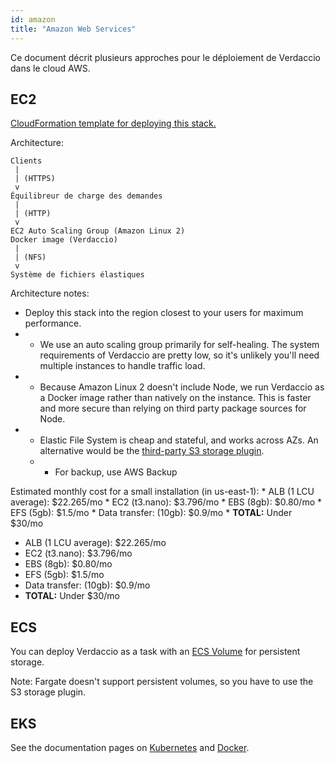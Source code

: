 ```yaml
---
id: amazon
title: "Amazon Web Services"
---
```


Ce document décrit plusieurs approches pour le déploiement de Verdaccio dans le cloud AWS.

## EC2

[CloudFormation template for deploying this stack.](https://github.com/verdaccio/verdaccio/blob/master/contrib/aws/cloudformation-ec2-efs.yaml)

Architecture:

```
Clients
 |
 | (HTTPS)
 v
Équilibreur de charge des demandes
 |
 | (HTTP)
 v
EC2 Auto Scaling Group (Amazon Linux 2)
Docker image (Verdaccio)
 |
 | (NFS)
 v
Système de fichiers élastiques
```

Architecture notes:
* Deploy this stack into the region closest to your users for maximum performance.
* * We use an auto scaling group primarily for self-healing. The system requirements of Verdaccio are pretty low, so it's unlikely you'll need multiple instances to handle traffic load.
* * Because Amazon Linux 2 doesn't include Node, we run Verdaccio as a Docker image rather than natively on the instance. This is faster and more secure than relying on third party package sources for Node.
* * Elastic File System is cheap and stateful, and works across AZs. An alternative would be the [third-party S3 storage plugin](https://github.com/remitly/verdaccio-s3-storage).
  * * For backup, use AWS Backup

Estimated monthly cost for a small installation (in us-east-1): * ALB (1 LCU average): $22.265/mo * EC2 (t3.nano): $3.796/mo * EBS (8gb): $0.80/mo * EFS (5gb): $1.5/mo * Data transfer: (10gb): $0.9/mo * **TOTAL:** Under $30/mo
* ALB (1 LCU average): $22.265/mo
* EC2 (t3.nano): $3.796/mo
* EBS (8gb): $0.80/mo
* EFS (5gb): $1.5/mo
* Data transfer: (10gb): $0.9/mo
* **TOTAL:** Under $30/mo

## ECS

You can deploy Verdaccio as a task with an [ECS Volume](https://docs.aws.amazon.com/AmazonECS/latest/developerguide/using_data_volumes.html) for persistent storage.

Note: Fargate doesn't support persistent volumes, so you have to use the S3 storage plugin.

## EKS

See the documentation pages on [Kubernetes](kubernetes) and [Docker](docker).
